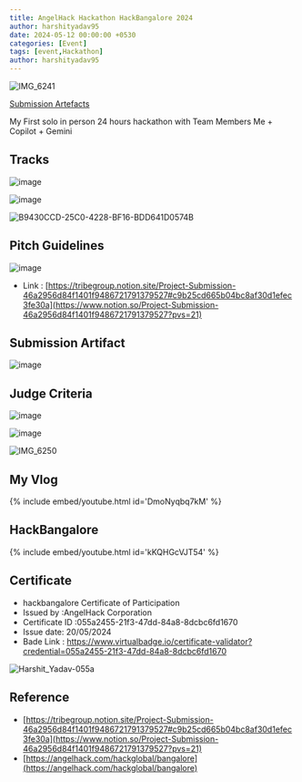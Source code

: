 ```yaml
---
title: AngelHack Hackathon HackBangalore 2024
author: harshityadav95
date: 2024-05-12 00:00:00 +0530
categories: [Event]
tags: [event,Hackathon]
author: harshityadav95
---
```


![IMG_6241](https://github.com/harshityadav95/harshityadav95.github.io/assets/14792490/4508b08b-34d6-448b-9e55-e2a22628b159)


[Submission Artefacts](https://www.notion.so/Submission-Artefacts-c9b25cd665b04bc8af30d1efec3fe30a?pvs=21) 

My First solo in person 24 hours hackathon with Team Members Me + Copilot + Gemini 

## Tracks

![image](https://github.com/harshityadav95/harshityadav95.github.io/assets/14792490/0983d5a8-9cc5-4b2d-89e7-d5cb1727fc41)

![image](https://github.com/harshityadav95/harshityadav95.github.io/assets/14792490/4cd145be-692d-45f3-a7dc-a20c88e49b07)

![B9430CCD-25C0-4228-BF16-BDD641D0574B](https://github.com/harshityadav95/harshityadav95.github.io/assets/14792490/59cec338-38a1-48fc-810e-d100a8456e76)


## Pitch Guidelines

![image](https://github.com/harshityadav95/harshityadav95.github.io/assets/14792490/5601e5ba-9958-41d1-81b1-9710fffc84c5)


- Link : [https://tribegroup.notion.site/Project-Submission-46a2956d84f1401f9486721791379527#c9b25cd665b04bc8af30d1efec3fe30a](https://www.notion.so/Project-Submission-46a2956d84f1401f9486721791379527?pvs=21)

## Submission Artifact

![image](https://github.com/harshityadav95/harshityadav95.github.io/assets/14792490/a1d7e671-9007-4b02-a617-25d170b5685e)


## Judge Criteria

![image](https://github.com/harshityadav95/harshityadav95.github.io/assets/14792490/2f60da1d-37e8-47d7-8237-5d24e6452607)


![image](https://github.com/harshityadav95/harshityadav95.github.io/assets/14792490/21e3b969-7510-4cb4-950d-13404157b43d)

![IMG_6250](https://github.com/harshityadav95/harshityadav95.github.io/assets/14792490/cbd01775-a8c9-4945-acad-e39854f99683)

## My Vlog

{% include embed/youtube.html id='DmoNyqbq7kM' %}

## HackBangalore

{% include embed/youtube.html id='kKQHGcVJT54' %}

## Certificate

- hackbangalore Certificate of Participation
- Issued by :AngelHack Corporation
- Certificate ID :055a2455-21f3-47dd-84a8-8dcbc6fd1670
- Issue date:  20/05/2024
- Bade Link : https://www.virtualbadge.io/certificate-validator?credential=055a2455-21f3-47dd-84a8-8dcbc6fd1670


![Harshit_Yadav-055a](https://github.com/harshityadav95/harshityadav95.github.io/assets/14792490/98cd3185-5bd4-4114-8628-4a11d380005b)


## Reference

- [https://tribegroup.notion.site/Project-Submission-46a2956d84f1401f9486721791379527#c9b25cd665b04bc8af30d1efec3fe30a](https://www.notion.so/Project-Submission-46a2956d84f1401f9486721791379527?pvs=21)
- [https://angelhack.com/hackglobal/bangalore](https://angelhack.com/hackglobal/bangalore)
